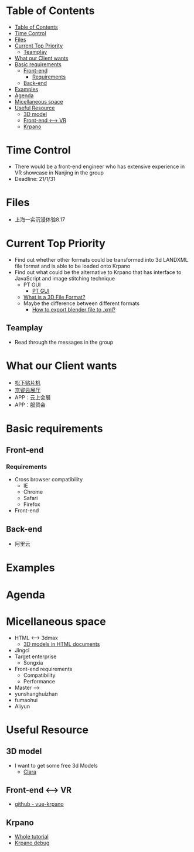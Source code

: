 # Table of Contents
- [Table of Contents](#table-of-contents)
- [Time Control](#time-control)
- [Files](#files)
- [Current Top Priority](#current-top-priority)
  - [Teamplay](#teamplay)
- [What our Client wants](#what-our-client-wants)
- [Basic requirements](#basic-requirements)
  - [Front-end](#front-end)
    - [Requirements](#requirements)
  - [Back-end](#back-end)
- [Examples](#examples)
- [Agenda](#agenda)
- [Micellaneous space](#micellaneous-space)
- [Useful Resource](#useful-resource)
  - [3D model](#3d-model)
  - [Front-end <--> VR](#front-end----vr)
  - [Krpano](#krpano)

# Time Control
- There would be a front-end engineer who has extensive experience in VR showcase in Nanjing in the group
- Deadline: 21/1/31

# Files
- 上海一实沉浸体验8.17

# Current Top Priority
- Find out whether other formats could be transformed into 3d LANDXML file format and is able to be loaded onto Krpano
- Find out what could be the alternative to Krpano that has interface to JavaScript and image stitching technique
  - PT GUI
    - [PT GUI](https://www.ptgui.com/info/pt_gui.html)
  - [What is a 3D File Format?](https://all3dp.com/3d-file-format-3d-files-3d-printer-3d-cad-vrml-stl-obj/)
  - Maybe the difference between different formats
    - [How to export blender file to .xml?](https://community.secondlife.com/forums/topic/404759-how-to-export-blender-file-to-xml/)
## Teamplay
- Read through the messages in the group
# What our Client wants
- [松下贴片机](http://www.djksh.com/index.html)
- [京瓷云展厅](https://kyocera.xsy.red/)
- APP：云上会展
- APP：服贸会

# Basic requirements
## Front-end
### Requirements
- Cross browser compatibility
  - IE
  - Chrome
  - Safari
  - Firefox
- Front-end 

## Back-end
- 阿里云
# Examples


# Agenda


# Micellaneous space
- HTML <--> 3dmax
  - [3D models in HTML documents](https://keithclark.co.uk/articles/3d-models-in-html-documents/)
- Jingci
- Target enterprise
  - Songxia
- Front-end requirements
  - Compatibility
  - Performance
- Master -->  
- yunshanghuizhan
- fumaohui
- Aliyun


# Useful Resource
## 3D model
- I want to get some free 3d Models
  - [Clara](https://clara.io/)

## Front-end <--> VR
- [github - vue-krpano](https://github.com/chshapple/vue-krpano)

## Krpano
- [Whole tutorial](https://www.youtube.com/watch?v=uFvOgD9YnuM&list=PLOE4AXLr4CPheIXvz4KqLjdg-4ZWJf39P)
- [Krpano debug](https://www.youtube.com/watch?v=pFMEvCRpUkI)
